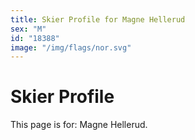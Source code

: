 ```yaml
---
title: Skier Profile for Magne Hellerud
sex: "M"
id: "18388"
image: "/img/flags/nor.svg" 
---
```


# Skier Profile

This page is for: Magne Hellerud.
    
